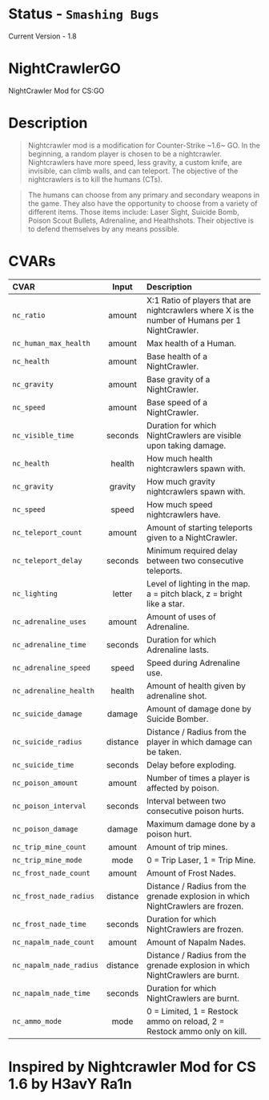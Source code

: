 # Status - `Smashing Bugs`
Current Version - 1.8

# NightCrawlerGO
NightCrawler Mod for CS:GO

# Description

> Nightcrawler mod is a modification for Counter-Strike ~1.6~ GO. In the beginning, a random player is chosen to be a nightcrawler. Nightcrawlers have more speed, less gravity, a custom knife, are invisible, can climb walls, and can teleport. The objective of the nightcrawlers is to kill the humans (CTs).

> The humans can choose from any primary and secondary weapons in the game. They also have the opportunity to choose from a variety of different items. Those items include: Laser Sight, Suicide Bomb, Poison Scout Bullets, Adrenaline, and Healthshots. Their objective is to defend themselves by any means possible.


# CVARs

| CVAR | Input | Description |
|:--- |:---:|:--- |
| `nc_ratio` | amount | X:1 Ratio of players that are nightcrawlers where X is the number of Humans per 1 NightCrawler.
| `nc_human_max_health` | amount | Max health of a Human.
| `nc_health` | amount | Base health of a NightCrawler.
| `nc_gravity` | amount | Base gravity of a NightCrawler.
| `nc_speed` | amount | Base speed of a NightCrawler.
| `nc_visible_time` | seconds | Duration for which NightCrawlers are visible upon taking damage.
| `nc_health` | health | How much health nightcrawlers spawn with.
| `nc_gravity` | gravity | How much gravity nightcrawlers spawn with.
| `nc_speed` | speed | How much speed nightcrawlers have.
| `nc_teleport_count` | amount | Amount of starting teleports given to a NightCrawler.
| `nc_teleport_delay` | seconds | Minimum required delay between two consecutive teleports.
| `nc_lighting` | letter | Level of lighting in the map. a = pitch black, z = bright like a star.
| `nc_adrenaline_uses` | amount | Amount of uses of Adrenaline.
| `nc_adrenaline_time` | seconds | Duration for which Adrenaline lasts.
| `nc_adrenaline_speed` | speed | Speed during Adrenaline use.
| `nc_adrenaline_health` | health | Amount of health given by adrenaline shot.
| `nc_suicide_damage` | damage | Amount of damage done by Suicide Bomber.
| `nc_suicide_radius` | distance | Distance / Radius from the player in which damage can be taken.
| `nc_suicide_time` | seconds | Delay before exploding.
| `nc_poison_amount` | amount | Number of times a player is affected by poison.
| `nc_poison_interval` | seconds | Interval between two consecutive poison hurts.
| `nc_poison_damage` | damage | Maximum damage done by a poison hurt.
| `nc_trip_mine_count` | amount | Amount of trip mines.
| `nc_trip_mine_mode` | mode | 0 = Trip Laser, 1 = Trip Mine.
| `nc_frost_nade_count` | amount | Amount of Frost Nades.
| `nc_frost_nade_radius` | distance | Distance / Radius from the grenade explosion in which NightCrawlers are frozen.
| `nc_frost_nade_time` | seconds | Duration for which NightCrawlers are frozen.
| `nc_napalm_nade_count` | amount | Amount of Napalm Nades.
| `nc_napalm_nade_radius` | distance | Distance / Radius from the grenade explosion in which NightCrawlers are burnt.
| `nc_napalm_nade_time` | seconds | Duration for which NightCrawlers are burnt.
| `nc_ammo_mode` | mode | 0 = Limited, 1 = Restock ammo on reload, 2 = Restock ammo only on kill.


# Inspired by Nightcrawler Mod for CS 1.6 by H3avY Ra1n
